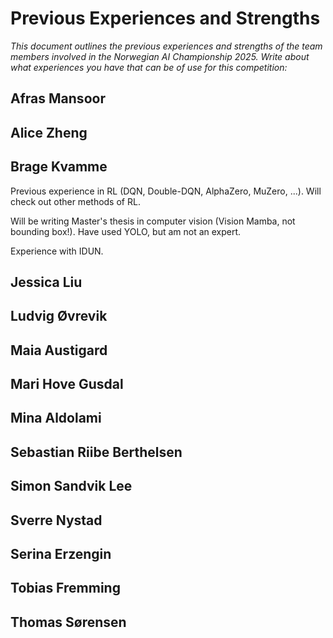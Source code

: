 # Previous Experiences and Strengths

_This document outlines the previous experiences and strengths of the team members involved in the Norwegian AI Championship 2025. Write about what experiences you have that can be of use for this competition:_

## Afras Mansoor

## Alice Zheng

## Brage Kvamme

Previous experience in RL (DQN, Double-DQN, AlphaZero, MuZero, ...).
Will check out other methods of RL.

Will be writing Master's thesis in computer vision (Vision Mamba, not bounding box!).
Have used YOLO, but am not an expert.

Experience with IDUN.

## Jessica Liu

## Ludvig Øvrevik

## Maia Austigard

## Mari Hove Gusdal

## Mina Aldolami

## Sebastian Riibe Berthelsen

## Simon Sandvik Lee

## Sverre Nystad

## Serina Erzengin

## Tobias Fremming

## Thomas Sørensen
